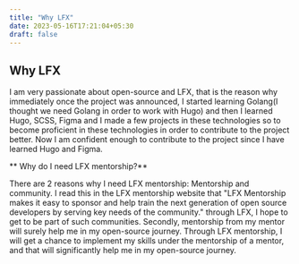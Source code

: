 ```yaml
---
title: "Why LFX"
date: 2023-05-16T17:21:04+05:30
draft: false
---
```


## Why LFX

I am very passionate about open-source and LFX, that is the reason why immediately once the project was announced, I started learning Golang(I thought we need Golang in order to work with Hugo) and then I learned Hugo, SCSS, Figma and I made a few projects in these technologies so to become proficient in these technologies in order to contribute to the project better. Now I am confident enough to contribute to the project since I have learned Hugo and Figma.

** Why do I need LFX mentorship?**

There are 2 reasons why I need LFX mentorship: Mentorship and community. I read this in the LFX mentorship website that "LFX Mentorship makes it easy to sponsor and help train the next generation of open source developers by serving key needs of the community." through LFX, I hope to get to be part of such communities. Secondly, mentorship from my mentor will surely help me in my open-source journey. Through LFX mentorship, I will get a chance to implement my skills under the mentorship of a mentor, and that will significantly help me in my open-source journey.